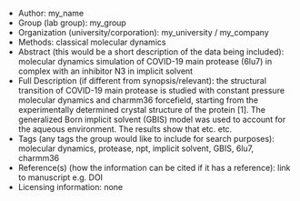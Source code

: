 - Author: my_name
- Group (lab group): my_group
- Organization (university/corporation): my_university / my_company
- Methods: classical molecular dynamics
- Abstract (this would be a short description of the data being included): molecular dynamics simulation of COVID-19 main protease (6lu7) in complex with an inhibitor N3 in implicit solvent 
- Full Description (if different from synopsis/relevant): the structural transition of COVID-19 main protease is studied with constant pressure molecular dynamics and charmm36 forcefield, starting from the experimentally determined crystal structure of the protein [1]. The generalized Born implicit solvent (GBIS) model was used to account for the aqueous environment. The results show that etc. etc.
- Tags (any tags the group would like to include for search purposes): molecular dynamics, protease, npt, implicit solvent, GBIS, 6lu7, charmm36
- Reference(s) (how the information can be cited if it has a reference): link to manuscript e.g. DOI
- Licensing information: none
